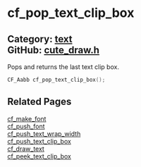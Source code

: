[//]: # (This file is automatically generated by Cute Framework's docs parser.)
[//]: # (Do not edit this file by hand!)
[//]: # (See: https://github.com/RandyGaul/cute_framework/blob/master/samples/docs_parser.cpp)
[](../header.md ':include')

# cf_pop_text_clip_box

Category: [text](/api_reference?id=text)  
GitHub: [cute_draw.h](https://github.com/RandyGaul/cute_framework/blob/master/include/cute_draw.h)  
---

Pops and returns the last text clip box.

```cpp
CF_Aabb cf_pop_text_clip_box();
```

## Related Pages

[cf_make_font](/text/cf_make_font.md)  
[cf_push_font](/text/cf_push_font.md)  
[cf_push_text_wrap_width](/text/cf_push_text_wrap_width.md)  
[cf_push_text_clip_box](/text/cf_push_text_clip_box.md)  
[cf_draw_text](/text/cf_draw_text.md)  
[cf_peek_text_clip_box](/text/cf_peek_text_clip_box.md)  
